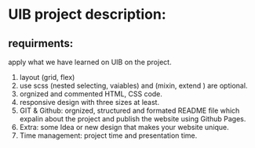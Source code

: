 # UIB project description:

## requirments:
apply what we have learned on UIB on the project.

1. layout (grid, flex)
2. use scss (nested selecting, vaiables) and (mixin, extend ) are optional.
3. orgnized and commented HTML, CSS code.
4. responsive design with three sizes at least.
5. GIT & Github: orgnized, structured and formated README file which expalin about the project and publish the website using Github Pages.
6. Extra: some Idea or new design that makes your website unique.
7. Time management: project time and presentation time.


